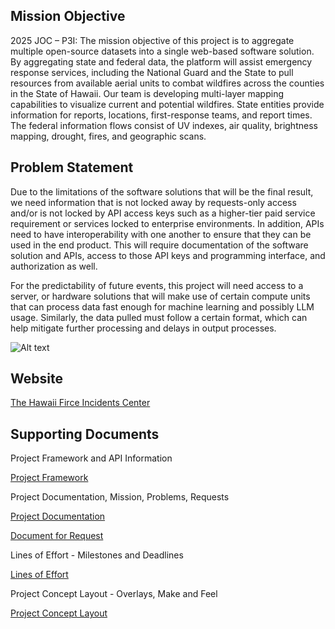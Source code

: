 ## **Mission Objective**

2025 JOC – P3I: The mission objective of this project is to aggregate multiple open-source datasets into a single web-based software solution. By aggregating state and federal data, the platform will assist emergency response services, including the National Guard and the State to pull resources from available aerial units to combat wildfires across the counties in the State of Hawaii. Our team is developing multi-layer mapping capabilities to visualize current and potential wildfires. State entities provide information for reports, locations, first-response teams, and report times. The federal information flows consist of UV indexes, air quality, brightness mapping, drought, fires, and geographic scans.

## **Problem Statement**

Due to the limitations of the software solutions that will be the final result, we need information that is not locked away by requests-only access and/or is not locked by API access keys such as a higher-tier paid service requirement or services locked to enterprise environments. In addition, APIs need to have interoperability with one another to ensure that they can be used in the end product. This will require documentation of the software solution and APIs, access to those API keys and programming interface, and authorization as well. 

For the predictability of future events, this project will need access to a server, or hardware solutions that will make use of certain compute units that can process data fast enough for machine learning and possibly LLM usage. Similarly, the data pulled must follow a certain format, which can help mitigate further processing and delays in output processes.

![Alt text](https://github.com/hingfirewatch/P3I-HING/blob/main/docs/pictures/THFIC.png)

## Website
[The Hawaii Firce Incidents Center](https://hing-hfic-4dbh7.ondigitalocean.app/dashboard)

## **Supporting Documents**
Project Framework and API Information

[Project Framework](https://github.com/hingfirewatch/P3I-HING/blob/main/docs/Project%20Framework.md)

Project Documentation, Mission, Problems, Requests

[Project Documentation](https://github.com/hingfirewatch/P3I-HING/blob/main/docs/Project%20Documentation.md)

[Document for Request](https://github.com/hingfirewatch/P3I-HING/blob/main/docs/Request%20Document.md)

Lines of Effort - Milestones and Deadlines

[Lines of Effort](https://github.com/hingfirewatch/P3I-HING/blob/main/docs/Lines%20of%20Effort.md)

Project Concept Layout - Overlays, Make and Feel

[Project Concept Layout](https://github.com/hingfirewatch/P3I-HING/tree/main/docs/concept)
